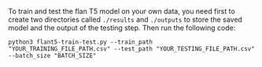 To train and test the flan T5 model on your own data, you need first to create two directories called ```./results``` and ```./outputs``` to store the saved model and the output of the testing step. Then run the following code:

```python3 flant5-train-test.py --train_path "YOUR_TRAINING_FILE_PATH.csv" --test_path "YOUR_TESTING_FILE_PATH.csv" --batch_size "BATCH_SIZE" ```
